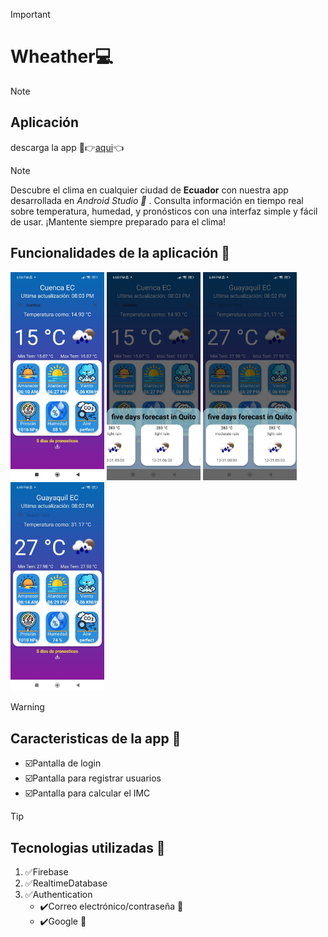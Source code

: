 >[!IMPORTANT]
><h1>Wheather💻</h1>

>[!NOTE]
> <h2>Aplicación</h2>

<p>descarga la app 📱👉<a href="img/wheatherApp-debug.apk">aqui</a>👈</p>

>[!NOTE]   
> <p>Descubre el clima en cualquier ciudad de <b>Ecuador</b>  con nuestra app desarrollada en <i>Android Studio 📱</i> . Consulta información en tiempo real sobre temperatura, humedad, y pronósticos con una interfaz simple y fácil de usar. ¡Mantente siempre preparado para el clima!</p>

<h2>Funcionalidades de la aplicación 📁</h2>
<p>
    <img src="https://github.com/Arichikibaby/ExamenApp-Clima/blob/master/img/img_4.jpeg?raw=true" width="150" alt="">
    <img src="https://github.com/Arichikibaby/ExamenApp-Clima/blob/master/img/img_1.jpeg?raw=true" alt="" width="150">
    <img src="https://github.com/Arichikibaby/ExamenApp-Clima/blob/master/img/img_3.jpeg?raw=true" alt="" width="150">
    <img src="https://github.com/Arichikibaby/ExamenApp-Clima/blob/master/img/img_2.jpeg?raw=true" alt="" width="150">
    
    
</p>


>[!WARNING]
><h2>Caracteristicas de la app 📖 </h2>

<ul>
    <li>☑️Pantalla de login</li>
    <li>☑️Pantalla para registrar usuarios</li>
    <li>☑️Pantalla para calcular el IMC</li>
</ul>

>[!TIP]
><h2>Tecnologias utilizadas 📖 </h2>

<ol>
    <li>✅Firebase</li>
    <li>✅RealtimeDatabase</li>
    <li>✅Authentication
        <ul>
    <li>✔️Correo electrónico/contraseña 📧</li>
    <li>✔️Google 📱</li>
    
</ul>
    </li>
</ol>

    

